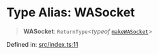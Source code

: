 # Type Alias: WASocket

> **WASocket**: `ReturnType`\<*typeof* [`makeWASocket`](../functions/makeWASocket.md)\>

Defined in: [src/index.ts:11](https://github.com/Fokusdotid/bail/blob/dad8cbc7bd41e0c17126095b0fc017b92c3d85cf/src/index.ts#L11)
